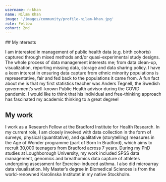 ```yaml
---
username: n-khan
name: Nilam Khan
image: '/images/community/profile-nilam-khan.jpg'
role: Fellow
cohort: 2nd
---
```


## My nterests

I am interested in management of public health data (e.g. birth cohorts) captured through mixed methods and/or quasi-experimental study designs. The whole process of data management interests me; from data clean-up, visualization, reporting missing data, storage and data sharing policy. I have a keen interest in ensuring data capture from ethnic minority populations is representative, fair and fed back to the populations it came from. A fun fact about me is that my first statistics teacher was Anders Tegnell, the Swedish government’s well-known Public Health advisor during the COVID pandemic. I would like to think that his individual and free-thinking approach has fascinated my academic thinking to a great degree! 

## My work

I work as a Research Fellow at the Bradford Institute for Health Research. In my current role, I am closely involved with data collection in the form of surveys, physical (quantitative), and qualitative (storytelling) measures in the Age of Wonder programme (part of Born In Bradford), which aims to recruit 30,000 teenagers from Bradford across 7 years. During my PhD studies at Loughborough University, my work included SPSS data management, genomics and breathomics data capture of athletes undergoing assessment for Exercise-induced asthma. I also did microarray data visualisation. My Master’s degree in Biomedical Sciences is from the world-renowned Karolinska Institutet in my native Stockholm. 